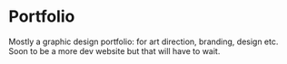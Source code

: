 # Portfolio

Mostly a graphic design portfolio: for art direction, branding, design etc. Soon to be a more dev website but that will have to wait. 
